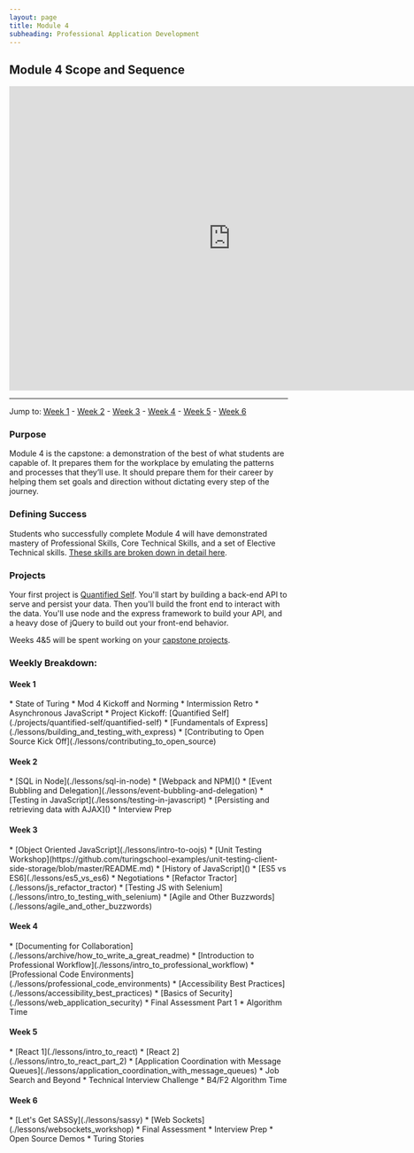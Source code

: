 ```yaml
---
layout: page
title: Module 4
subheading: Professional Application Development
---
```


Module 4 Scope and Sequence
--------------

<iframe src="https://calendar.google.com/calendar/embed?showTz=0&amp;mode=WEEK&amp;height=600&amp;wkst=1&amp;bgcolor=%23778899&amp;src=casimircreative.com_r9jfiq9f37h6rdt2s8ssofss4k%40group.calendar.google.com&amp;color=%23182C57&amp;ctz=America%2FDenver" style="border-width:0" width="800" height="550" frameborder="0" scrolling="no"></iframe>

***

Jump to: [Week 1](#week_1) - [Week 2](#week_2) - [Week 3](#week_3) - [Week 4](#week_4) - [Week 5](#week_5) - [Week 6](#week_6)

### Purpose

Module 4 is the capstone: a demonstration of the best of what students are capable of. It prepares them for the workplace by emulating the patterns and processes that they’ll use. It should prepare them for their career by helping them set goals and direction without dictating every step of the journey.

### Defining Success

Students who successfully complete Module 4 will have demonstrated mastery of Professional Skills, Core Technical Skills, and a set of Elective Technical skills. [These skills are broken down in detail here](success).

### Projects

Your first project is [Quantified Self](./projects/quantified-self/quantified-self). You'll start by building a back-end API to serve and persist your data. Then you'll build the front end to interact with the data. You'll use node and the express framework to build your API, and a heavy dose of jQuery to build out your front-end behavior.

Weeks 4&5 will be spent working on your [capstone projects](capstone_project_overview).

### Weekly Breakdown:

<h4 id="week_1">Week 1</h4>
*   State of Turing
*   Mod 4 Kickoff and Norming
*   Intermission Retro
*   Asynchronous JavaScript
*   Project Kickoff: [Quantified Self](./projects/quantified-self/quantified-self)
*   [Fundamentals of Express](./lessons/building_and_testing_with_express)
*   [Contributing to Open Source Kick Off](./lessons/contributing_to_open_source)


<h4 id="week_2">Week 2</h4>
*   [SQL in Node](./lessons/sql-in-node)
*   [Webpack and NPM]()
*   [Event Bubbling and Delegation](./lessons/event-bubbling-and-delegation)
*   [Testing in JavaScript](./lessons/testing-in-javascript)
*   [Persisting and retrieving data with AJAX]()
*   Interview Prep

<h4 id="week_3">Week 3</h4>
*   [Object Oriented JavaScript](./lessons/intro-to-oojs)
*   [Unit Testing Workshop](https://github.com/turingschool-examples/unit-testing-client-side-storage/blob/master/README.md)
*   [History of JavaScript]()
*   [ES5 vs ES6](./lessons/es5_vs_es6)
*   Negotiations
*   [Refactor Tractor](./lessons/js_refactor_tractor)
*   [Testing JS with Selenium](./lessons/intro_to_testing_with_selenium)
*   [Agile and Other Buzzwords](./lessons/agile_and_other_buzzwords)

<h4 id="week_4">Week 4</h4>
*   [Documenting for Collaboration](./lessons/archive/how_to_write_a_great_readme)
*   [Introduction to Professional Workflow](./lessons/intro_to_professional_workflow)
*   [Professional Code Environments](./lessons/professional_code_environments)
*   [Accessibility Best Practices](./lessons/accessibility_best_practices)
*   [Basics of Security](./lessons/web_application_security)
*   Final Assessment Part 1
*   Algorithm Time

<h4 id="week_5">Week 5</h4>
*   [React 1](./lessons/intro_to_react)
*   [React 2](./lessons/intro_to_react_part_2)
*   [Application Coordination with Message Queues](./lessons/application_coordination_with_message_queues)
*   Job Search and Beyond
*   Technical Interview Challenge
*   B4/F2 Algorithm Time

<h4 id="week_6">Week 6</h4>
*   [Let's Get SASSy](./lessons/sassy)
*   [Web Sockets](./lessons/websockets_workshop)
*   Final Assessment
*   Interview Prep
*   Open Source Demos
*   Turing Stories
